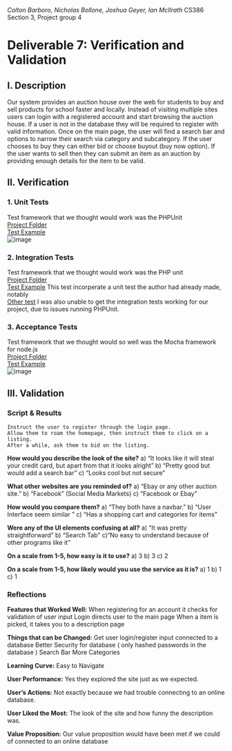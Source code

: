 *Colton Barboro, Nicholas Bollone,*
*Joshua Geyer, Ian McIlrath*
CS386 Section 3, Project group 4

# Deliverable 7: Verification and Validation

## I. Description
Our system provides an auction house over the web for students to buy and sell
products for school faster and locally. Instead of visiting multiple sites
users can login with a registered account and start browsing the auction house.
If a user is not in the database they will be required to register with valid
information. Once on the main page, the user will find a search bar and options
to narrow their search via category and subcategory. If the user chooses to buy
they can either bid or choose buyout (buy now option). If the user wants to sell
then they can submit an item as an auction by providing enough details for the
item to be valid.

## II. Verification
### 1. Unit Tests

Test framework that we thought would work was the PHPUnit  
[Project Folder](https://github.com/didyousaythat/Software_Engineering_group/tree/master/Auction_House)  
[Test Example](https://github.com/tfrommen/unit-test-examples/blob/master/tests/php/FortuneTellerTest.php)  
![image](https://i.imgur.com/006XvEw.png)
    
### 2. Integration Tests

Test framework that we thought would work was the PHP unit  
[Project Folder](https://github.com/didyousaythat/Software_Engineering_group/tree/master/Auction_House)  
[Test Example](https://github.com/alexnederlof/integration-testing-example/blob/master/src/test/java/com/alexnederlof/inttesting/MultiBrowserTest.java) This test incorperate a unit test the author had already made, notably   
[Other test](https://github.com/alexnederlof/integration-testing-example/blob/master/src/test/java/com/alexnederlof/inttesting/SlowTest.java.)
I was also unable to get the integration tests working for our project, due to issues running PHPUnit. 

### 3. Acceptance Tests

Test framework that we thought would so well was the Mocha framework for node.js  
[Project Folder](https://github.com/didyousaythat/Software_Engineering_group/tree/master/Auction_House)  
[Test Example](https://gist.github.com/fzaninotto/f13ce17fc15c532d00a4#file-gistfile1-js)  
![image](https://i.imgur.com/JoWBBr7.png)


## III. Validation
### Script & Results
	Instruct the user to register through the login page.
	Allow them to roam the homepage, then instruct them to click on a listing.
	After a while, ask them to bid on the listing.

**How would you describe the look of the site?**
a) “It looks like it will steal your credit card, but apart from that it looks
    alright”
b) “Pretty good but would add a search bar”
c) “Looks cool but not secure”

**What other websites are you reminded of?**
a) “Ebay or any other auction site.”
b) “Facebook” (Social Media Markets)
c) “Facebook or Ebay”

**How would you compare them?**
a) “They both have a navbar.”
b) “User Interface seem similar ”
c) “Has a shopping cart and categories for items”

**Were any of the UI elements confusing at all?**
a) “It was pretty straightforward”
b) “Search Tab”
c)“No easy to understand because of other programs like it”

**On a scale from 1-5, how easy is it to use?**
a) 3
b) 3
c) 2

**On a scale from 1-5, how likely would you use the service as it is?**
a) 1
b) 1
c) 1

### Reflections
	
**Features that Worked Well:**
When registering for an account it checks for validation of user input
Login directs user to the main page
When a item is picked, it takes you to a description page

**Things that can be Changed:**
Get user login/register input connected to a database
Better Security for database ( only hashed passwords in the database )
Search Bar
More Categories

**Learning Curve:**
Easy to Navigate 

**User Performance:**
Yes they explored the site just as we expected.

**User’s Actions:**
Not exactly because we had trouble connecting to an online database.

**User Liked the Most:**
The look of the site and how funny the description was.
	
**Value Proposition:**
Our value proposition would have been met if we could of connected to an online database
	
	
